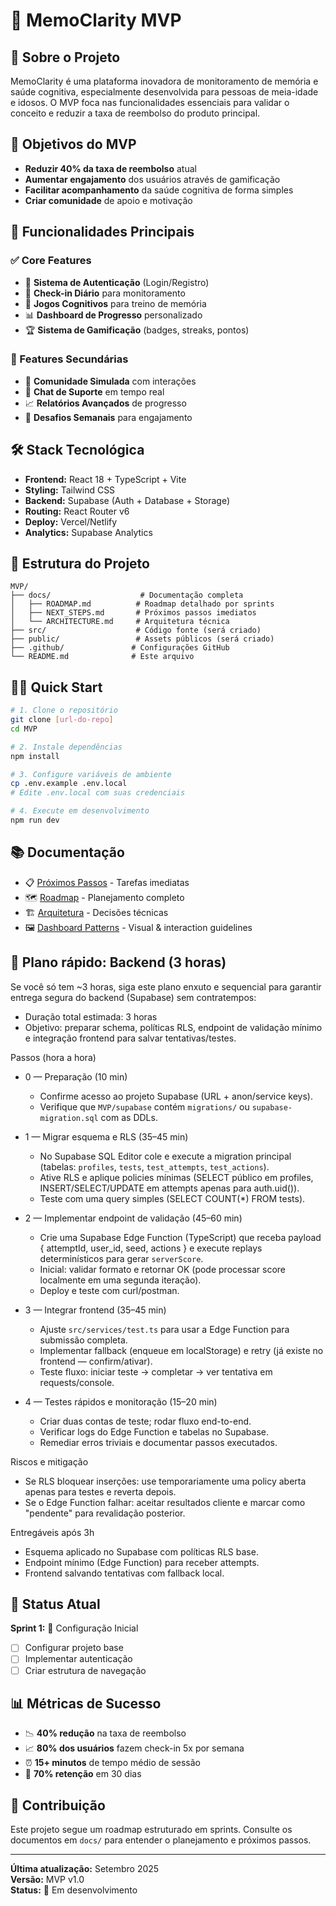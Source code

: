 # 🧠 MemoClarity MVP

## 📖 Sobre o Projeto

MemoClarity é uma plataforma inovadora de monitoramento de memória e saúde cognitiva, especialmente desenvolvida para pessoas de meia-idade e idosos. O MVP foca nas funcionalidades essenciais para validar o conceito e reduzir a taxa de reembolso do produto principal.

## 🎯 Objetivos do MVP

- **Reduzir 40% da taxa de reembolso** atual
- **Aumentar engajamento** dos usuários através de gamificação
- **Facilitar acompanhamento** da saúde cognitiva de forma simples
- **Criar comunidade** de apoio e motivação

## 🚀 Funcionalidades Principais

### ✅ Core Features
- 🔐 **Sistema de Autenticação** (Login/Registro)
- 📝 **Check-in Diário** para monitoramento
- 🧠 **Jogos Cognitivos** para treino de memória
- 📊 **Dashboard de Progresso** personalizado
- 🏆 **Sistema de Gamificação** (badges, streaks, pontos)

### 🔄 Features Secundárias
- 👥 **Comunidade Simulada** com interações
- 💬 **Chat de Suporte** em tempo real
- 📈 **Relatórios Avançados** de progresso
- 🎯 **Desafios Semanais** para engajamento

## 🛠️ Stack Tecnológica

- **Frontend:** React 18 + TypeScript + Vite
- **Styling:** Tailwind CSS
- **Backend:** Supabase (Auth + Database + Storage)
- **Routing:** React Router v6
- **Deploy:** Vercel/Netlify
- **Analytics:** Supabase Analytics

## 📁 Estrutura do Projeto

```
MVP/
├── docs/                    # Documentação completa
│   ├── ROADMAP.md          # Roadmap detalhado por sprints
│   ├── NEXT_STEPS.md       # Próximos passos imediatos
│   └── ARCHITECTURE.md     # Arquitetura técnica
├── src/                    # Código fonte (será criado)
├── public/                 # Assets públicos (será criado)
├── .github/               # Configurações GitHub
└── README.md              # Este arquivo
```

## 🏃‍♂️ Quick Start

```bash
# 1. Clone o repositório
git clone [url-do-repo]
cd MVP

# 2. Instale dependências
npm install

# 3. Configure variáveis de ambiente
cp .env.example .env.local
# Edite .env.local com suas credenciais

# 4. Execute em desenvolvimento
npm run dev
```

## 📚 Documentação

- 📋 [Próximos Passos](./docs/NEXT_STEPS.md) - Tarefas imediatas
- 🗺️ [Roadmap](./docs/ROADMAP.md) - Planejamento completo
- 🏗️ [Arquitetura](./docs/ARCHITECTURE.md) - Decisões técnicas
- 🖼️ [Dashboard Patterns](./docs/DASHBOARD.md) - Visual & interaction guidelines

## 🧭 Plano rápido: Backend (3 horas)

Se você só tem ~3 horas, siga este plano enxuto e sequencial para garantir entrega segura do backend (Supabase) sem contratempos:

- Duração total estimada: 3 horas
- Objetivo: preparar schema, políticas RLS, endpoint de validação mínimo e integração frontend para salvar tentativas/testes.

Passos (hora a hora)
- 0 — Preparação (10 min)
	- Confirme acesso ao projeto Supabase (URL + anon/service keys).
	- Verifique que `MVP/supabase` contém `migrations/` ou `supabase-migration.sql` com as DDLs.

- 1 — Migrar esquema e RLS (35–45 min)
	- No Supabase SQL Editor cole e execute a migration principal (tabelas: `profiles`, `tests`, `test_attempts`, `test_actions`).
	- Ative RLS e aplique policies mínimas (SELECT público em profiles, INSERT/SELECT/UPDATE em attempts apenas para auth.uid()).
	- Teste com uma query simples (SELECT COUNT(*) FROM tests).

- 2 — Implementar endpoint de validação (45–60 min)
	- Crie uma Supabase Edge Function (TypeScript) que receba payload { attemptId, user_id, seed, actions } e execute replays determinísticos para gerar `serverScore`.
	- Inicial: validar formato e retornar OK (pode processar score localmente em uma segunda iteração).
	- Deploy e teste com curl/postman.

- 3 — Integrar frontend (35–45 min)
	- Ajuste `src/services/test.ts` para usar a Edge Function para submissão completa.
	- Implementar fallback (enqueue em localStorage) e retry (já existe no frontend — confirm/ativar).
	- Teste fluxo: iniciar teste → completar → ver tentativa em requests/console.

- 4 — Testes rápidos e monitoração (15–20 min)
	- Criar duas contas de teste; rodar fluxo end-to-end.
	- Verificar logs do Edge Function e tabelas no Supabase.
	- Remediar erros triviais e documentar passos executados.

Riscos e mitigação
- Se RLS bloquear inserções: use temporariamente uma policy aberta apenas para testes e reverta depois.
- Se o Edge Function falhar: aceitar resultados cliente e marcar como "pendente" para revalidação posterior.

Entregáveis após 3h
- Esquema aplicado no Supabase com políticas RLS base.
- Endpoint mínimo (Edge Function) para receber attempts.
- Frontend salvando tentativas com fallback local.


## 🎯 Status Atual

**Sprint 1:** 🔄 Configuração Inicial
- [ ] Configurar projeto base
- [ ] Implementar autenticação
- [ ] Criar estrutura de navegação

## 📊 Métricas de Sucesso

- 📉 **40% redução** na taxa de reembolso
- 📈 **80% dos usuários** fazem check-in 5x por semana
- ⏰ **15+ minutos** de tempo médio de sessão
- 🔄 **70% retenção** em 30 dias

## 🤝 Contribuição

Este projeto segue um roadmap estruturado em sprints. Consulte os documentos em `docs/` para entender o planejamento e próximos passos.

---

**Última atualização:** Setembro 2025  
**Versão:** MVP v1.0  
**Status:** 🚧 Em desenvolvimento
